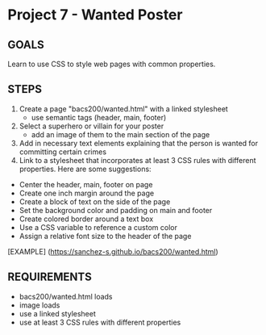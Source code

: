 # Project 7 - Wanted Poster

## GOALS

Learn to use CSS to style web pages with common properties.

## STEPS

1. Create a page "bacs200/wanted.html" with a linked stylesheet
    * use semantic tags (header, main, footer)
2. Select a superhero or villain for your poster
    * add an image of them to the main section of the page
3. Add in necessary text elements explaining that the person is wanted for committing certain crimes
4. Link to a stylesheet that incorporates at least 3 CSS rules with different properties.  Here are some suggestions:
  * Center the header, main, footer on page
  * Create one inch margin around the page
  * Create a block of text on the side of the page
  * Set the background color and padding on main and footer
  * Create colored border around a text box
  * Use a CSS variable to reference a custom color
  * Assign a relative font size to the header of the page

[EXAMPLE] (https://sanchez-s.github.io/bacs200/wanted.html)

## REQUIREMENTS

* bacs200/wanted.html loads
* image loads
* use a linked stylesheet
* use at least 3 CSS rules with different properties

